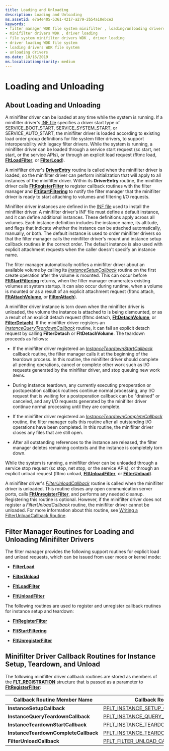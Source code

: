 ```yaml
---
title: Loading and Unloading
description: Loading and Unloading
ms.assetid: e7a4e405-5361-4217-a279-2b54a10ebce2
keywords:
- filter manager WDK file system minifilter , loading/unloading drivers
- minifilter drivers WDK , driver loading
- file system minifilter drivers WDK , driver loading
- driver loading WDK file system
- loading drivers WDK file system
- unloading drivers
ms.date: 10/16/2019
ms.localizationpriority: medium
---
```


# Loading and Unloading

## About Loading and Unloading

A minifilter driver can be loaded at any time while the system is running. If a minifilter driver's [INF file](creating-an-inf-file-for-a-minifilter-driver.md) specifies a driver start type of SERVICE_BOOT_START, SERVICE_SYSTEM_START, or SERVICE_AUTO_START, the minifilter driver is loaded according to existing load order group definitions for file system filter drivers, to support interoperability with legacy filter drivers. While the system is running, a minifilter driver can be loaded through a service start request (sc start, net start, or the service APIs), or through an explicit load request (fltmc load, [**FltLoadFilter**](/windows-hardware/drivers/ddi/fltkernel/nf-fltkernel-fltloadfilter), or [**FilterLoad**](/windows/win32/api/fltuser/nf-fltuser-filterload)).

A minifilter driver's [**DriverEntry**](writing-a-driverentry-routine-for-a-minifilter-driver.md) routine is called when the minifilter driver is loaded, so the minifilter driver can perform initialization that will apply to all instances of the minifilter driver. Within its **DriverEntry** routine, the minifilter driver calls [**FltRegisterFilter**](/windows-hardware/drivers/ddi/fltkernel/nf-fltkernel-fltregisterfilter) to register callback routines with the filter manager and [**FltStartFiltering**](/windows-hardware/drivers/ddi/fltkernel/nf-fltkernel-fltstartfiltering) to notify the filter manager that the minifilter driver is ready to start attaching to volumes and filtering I/O requests.

Minifilter driver instances are defined in the [INF file](creating-an-inf-file-for-a-minifilter-driver.md) used to install the minifilter driver. A minifilter driver's INF file must define a default instance, and it can define additional instances. These definitions apply across all volumes. Each instance definition includes the instance name, its altitude, and flags that indicate whether the instance can be attached automatically, manually, or both. The default instance is used to order minifilter drivers so that the filter manager calls the minifilter driver's mount and instance setup callback routines in the correct order. The default instance is also used with explicit attachment requests when the caller doesn't specify an instance name.

The filter manager automatically notifies a minifilter driver about an available volume by calling its [*InstanceSetupCallback*](/windows-hardware/drivers/ddi/fltkernel/nc-fltkernel-pflt_instance_setup_callback) routine on the first create operation after the volume is mounted. This can occur before [**FltStartFiltering**](/windows-hardware/drivers/ddi/fltkernel/nf-fltkernel-fltstartfiltering) returns, when the filter manager enumerates existing volumes at system startup. It can also occur during runtime, when a volume is mounted or as a result of an explicit attachment request (fltmc attach, [**FltAttachVolume**](/windows-hardware/drivers/ddi/fltkernel/nf-fltkernel-fltattachvolume), or [**FilterAttach**](/windows/win32/api/fltuser/nf-fltuser-filterattach)).

A minifilter driver instance is torn down when the minifilter driver is unloaded, the volume the instance is attached to is being dismounted, or as a result of an explicit detach request (fltmc detach, [**FltDetachVolume**](/windows-hardware/drivers/ddi/fltkernel/nf-fltkernel-fltdetachvolume), or [**FilterDetach**](/windows/win32/api/fltuser/nf-fltuser-filterdetach)). If the minifilter driver registers an [*InstanceQueryTeardownCallback*](/windows-hardware/drivers/ddi/fltkernel/nc-fltkernel-pflt_instance_query_teardown_callback) routine, it can fail an explicit detach request by calling **FilterDetach** or **FltDetachVolume**. The teardown proceeds as follows:

- If the minifilter driver registered an [*InstanceTeardownStartCallback*](/windows-hardware/drivers/ddi/fltkernel/nc-fltkernel-pflt_instance_teardown_callback) callback routine, the filter manager calls it at the beginning of the teardown process. In this routine, the minifilter driver should complete all pending operations, cancel or complete other work such as I/O requests generated by the minifilter driver, and stop queuing new work items.

- During instance teardown, any currently executing preoperation or postoperation callback routines continue normal processing, any I/O request that is waiting for a postoperation callback can be "drained" or canceled, and any I/O requests generated by the minifilter driver continue normal processing until they are complete.

- If the minifilter driver registered an [*InstanceTeardownCompleteCallback*](/windows-hardware/drivers/ddi/fltkernel/nc-fltkernel-pflt_instance_teardown_callback) routine, the filter manager calls this routine after all outstanding I/O operations have been completed. In this routine, the minifilter driver closes any files that are still open.

- After all outstanding references to the instance are released, the filter manager deletes remaining contexts and the instance is completely torn down.

While the system is running, a minifilter driver can be unloaded through a service stop request (sc stop, net stop, or the service APIs), or through an explicit unload request (fltmc unload, [**FltUnloadFilter**](/windows-hardware/drivers/ddi/fltkernel/nf-fltkernel-fltunloadfilter), or [**FilterUnload**](/windows/win32/api/fltuser/nf-fltuser-filterunload)).

A minifilter driver's [*FilterUnloadCallback*](/windows-hardware/drivers/ddi/fltkernel/nc-fltkernel-pflt_filter_unload_callback) routine is called when the minifilter driver is unloaded. This routine closes any open communication server ports, calls [**FltUnregisterFilter**](/windows-hardware/drivers/ddi/fltkernel/nf-fltkernel-fltunregisterfilter), and performs any needed cleanup. Registering this routine is optional. However, if the minifilter driver does not register a *FilterUnloadCallback* routine, the minifilter driver cannot be unloaded. For more information about this routine, see [Writing a FilterUnloadCallback Routine](writing-a-filterunloadcallback-routine.md).

## Filter Manager Routines for Loading and Unloading Minifilter Drivers

The filter manager provides the following support routines for explicit load and unload requests, which can be issued from user mode or kernel mode:

- [**FilterLoad**](/windows/win32/api/fltuser/nf-fltuser-filterload)

- [**FilterUnload**](/windows/win32/api/fltuser/nf-fltuser-filterunload)

- [**FltLoadFilter**](/windows-hardware/drivers/ddi/fltkernel/nf-fltkernel-fltloadfilter)

- [**FltUnloadFilter**](/windows-hardware/drivers/ddi/fltkernel/nf-fltkernel-fltunloadfilter)

The following routines are used to register and unregister callback routines for instance setup and teardown:

- [**FltRegisterFilter**](/windows-hardware/drivers/ddi/fltkernel/nf-fltkernel-fltregisterfilter)

- [**FltStartFiltering**](/windows-hardware/drivers/ddi/fltkernel/nf-fltkernel-fltstartfiltering)

- [**FltUnregisterFilter**](/windows-hardware/drivers/ddi/fltkernel/nf-fltkernel-fltunregisterfilter)

## Minifilter Driver Callback Routines for Instance Setup, Teardown, and Unload

The following minifilter driver callback routines are stored as members of the [**FLT_REGISTRATION**](/windows-hardware/drivers/ddi/fltkernel/ns-fltkernel-_flt_registration) structure that is passed as a parameter to [**FltRegisterFilter**](/windows-hardware/drivers/ddi/fltkernel/nf-fltkernel-fltregisterfilter):

| Callback Routine Member Name | Callback Routine Type |
| --------------------- | --------------------- |
| **InstanceSetupCallback** | [PFLT_INSTANCE_SETUP_CALLBACK](/windows-hardware/drivers/ddi/fltkernel/nc-fltkernel-pflt_instance_setup_callback) |
| **InstanceQueryTeardownCallback** | [PFLT_INSTANCE_QUERY_TEARDOWN_CALLBACK](/windows-hardware/drivers/ddi/fltkernel/nc-fltkernel-pflt_instance_query_teardown_callback) |
| **InstanceTeardownStartCallback** | [PFLT_INSTANCE_TEARDOWN_CALLBACK](/windows-hardware/drivers/ddi/fltkernel/nc-fltkernel-pflt_instance_teardown_callback) |
| **InstanceTeardownCompleteCallback** | [PFLT_INSTANCE_TEARDOWN_CALLBACK](/windows-hardware/drivers/ddi/fltkernel/nc-fltkernel-pflt_instance_teardown_callback) |
| **FilterUnloadCallback** | [PFLT_FILTER_UNLOAD_CALLBACK](/windows-hardware/drivers/ddi/fltkernel/nc-fltkernel-pflt_filter_unload_callback)